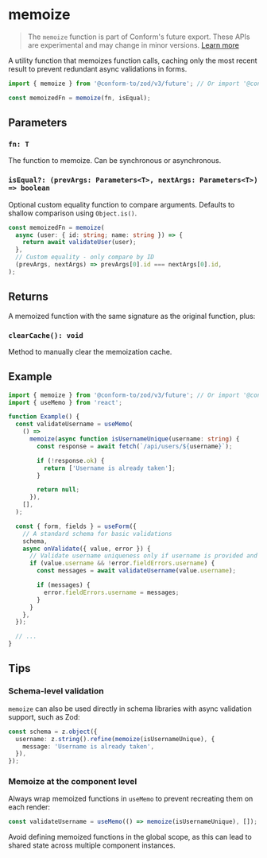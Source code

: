 # memoize

> The `memoize` function is part of Conform's future export. These APIs are experimental and may change in minor versions. [Learn more](https://github.com/edmundhung/conform/discussions/954)

A utility function that memoizes function calls, caching only the most recent result to prevent redundant async validations in forms.

```ts
import { memoize } from '@conform-to/zod/v3/future'; // Or import '@conform-to/zod/v4/future'

const memoizedFn = memoize(fn, isEqual);
```

## Parameters

### `fn: T`

The function to memoize. Can be synchronous or asynchronous.

### `isEqual?: (prevArgs: Parameters<T>, nextArgs: Parameters<T>) => boolean`

Optional custom equality function to compare arguments. Defaults to shallow comparison using `Object.is()`.

```ts
const memoizedFn = memoize(
  async (user: { id: string; name: string }) => {
    return await validateUser(user);
  },
  // Custom equality - only compare by ID
  (prevArgs, nextArgs) => prevArgs[0].id === nextArgs[0].id,
);
```

## Returns

A memoized function with the same signature as the original function, plus:

### `clearCache(): void`

Method to manually clear the memoization cache.

## Example

```ts
import { memoize } from '@conform-to/zod/v3/future'; // Or import '@conform-to/zod/v4/future'
import { useMemo } from 'react';

function Example() {
  const validateUsername = useMemo(
    () =>
      memoize(async function isUsernameUnique(username: string) {
        const response = await fetch(`/api/users/${username}`);

        if (!response.ok) {
          return ['Username is already taken'];
        }

        return null;
      }),
    [],
  );

  const { form, fields } = useForm({
    // A standard schema for basic validations
    schema,
    async onValidate({ value, error }) {
      // Validate username uniqueness only if username is provided and has no other errors
      if (value.username && !error.fieldErrors.username) {
        const messages = await validateUsername(value.username);

        if (messages) {
          error.fieldErrors.username = messages;
        }
      }
    },
  });

  // ...
}
```

## Tips

### Schema-level validation

`memoize` can also be used directly in schema libraries with async validation support, such as Zod:

```ts
const schema = z.object({
  username: z.string().refine(memoize(isUsernameUnique), {
    message: 'Username is already taken',
  }),
});
```

### Memoize at the component level

Always wrap memoized functions in `useMemo` to prevent recreating them on each render:

```ts
const validateUsername = useMemo(() => memoize(isUsernameUnique), []);
```

Avoid defining memoized functions in the global scope, as this can lead to shared state across multiple component instances.
